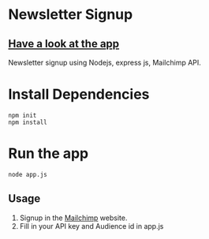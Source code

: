 # Newsletter Signup

## [Have a look at the app](https://newsletter-app-vaishnavi.herokuapp.com/)

Newsletter signup using Nodejs, express js, Mailchimp API.

# Install Dependencies

    npm init
    npm install

# Run the app

    node app.js

## Usage

1. Signup in the [Mailchimp](https://mailchimp.com/) website.
2. Fill in your API key and Audience id in app.js
